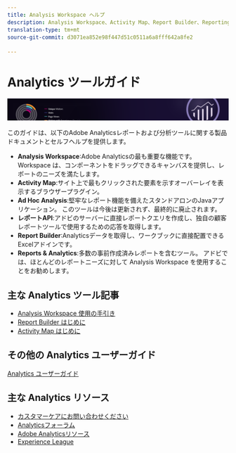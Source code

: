 ```yaml
---
title: Analysis Workspace ヘルプ
description: Analysis Workspace、Activity Map、Report Builder、Reporting API、Reports & Analytics（旧称Omniture Analytics製品）の製品ドキュメントとセルフヘルプです。
translation-type: tm+mt
source-git-commit: d3071ea852e98f447d51c0511a6a8fff642a8fe2

---
```



# Analytics ツールガイド

![バナー](../../assets/doc_banner_analyze.png)

このガイドは、以下のAdobe Analyticsレポートおよび分析ツールに関する製品ドキュメントとセルフヘルプを提供します。

* **Analysis Workspace**:Adobe Analyticsの最も重要な機能です。 Workspace は、コンポーネントをドラッグできるキャンバスを提供し、レポートのニーズを満たします。
* **Activity Map**:サイト上で最もクリックされた要素を示すオーバーレイを表示するブラウザープラグイン。
* **Ad Hoc Analysis**:堅牢なレポート機能を備えたスタンドアロンのJavaアプリケーション。 このツールは今後は更新されず、最終的に廃止されます。
* **レポートAPI**:アドビのサーバーに直接レポートクエリを作成し、独自の顧客レポートツールで使用するための応答を取得します。
* **Report Builder**:Analyticsデータを取得し、ワークブックに直接配置できるExcelアドインです。
* **Reports &amp; Analytics**:多数の事前作成済みレポートを含むツール。 アドビでは、ほとんどのレポートニーズに対して Analysis Workspace を使用することをお勧めします。

## 主な Analytics ツール記事

* [Analysis Workspace 使用の手引き](analysis-workspace/home.md)
* [Report Builder はじめに](report-builder/home.md)
* [Activity Map はじめに](activity-map/activity-map.md)

## その他の Analytics ユーザーガイド

[Analytics ユーザーガイド](/help/landing/home.md)

## 主な Analytics リソース

* [カスタマーケアにお問い合わせください](https://helpx.adobe.com/contact/enterprise-support.ec.html)
* [Analyticsフォーラム](https://forums.adobe.com/community/experience-cloud/analytics-cloud/analytics)
* [Adobe Analyticsリソース](https://forums.adobe.com/message/10660755)
* [Experience League](https://landing.adobe.com/experience-league/)
